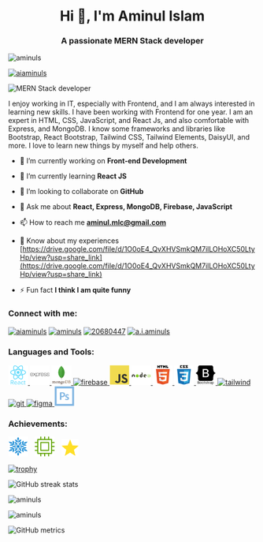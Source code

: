 <h1 align="center">Hi 👋, I'm Aminul Islam</h1>
<h3 align="center">A passionate MERN Stack developer</h3>

<p align="left"> <img src="https://komarev.com/ghpvc/?username=aminuls&label=Profile%20views&color=0e75b6&style=flat" alt="aminuls" /> </p>

<p align="left"> <a href="https://twitter.com/aiaminuls" target="blank"><img src="https://img.shields.io/twitter/follow/aiaminuls?logo=twitter&style=for-the-badge" alt="aiaminuls" /></a> </p>

![MERN Stack developer](https://media.licdn.com/dms/image/D5616AQHbUWZYXtLedw/profile-displaybackgroundimage-shrink_350_1400/0/1670520467007?e=1675900800&v=beta&t=TnKuav8OOT1sgeALf9A9veiE7H1kLlWNTkElh7pG_5c)

I enjoy working in IT, especially with Frontend, and I am always interested in learning new skills. I have been working with Frontend for one year. I am an expert in HTML, CSS, JavaScript, and React Js, and also comfortable with Express, and MongoDB. I know some frameworks and libraries like Bootstrap, React Bootstrap, Tailwind CSS, Tailwind Elements, DaisyUI, and more. I love to learn new things by myself and help others.

-  🔭 I’m currently working on **Front-end Development**

-  🌱 I’m currently learning **React JS**

-  👯 I’m looking to collaborate on **GitHub**

-  💬 Ask me about **React, Express, MongoDB, Firebase, JavaScript**

-  📫 How to reach me **aminul.mlc@gmail.com**

-  📄 Know about my experiences [https://drive.google.com/file/d/1O0oE4_QvXHVSmkQM7ilLOHoXC50LtyHp/view?usp=share_link](https://drive.google.com/file/d/1O0oE4_QvXHVSmkQM7ilLOHoXC50LtyHp/view?usp=share_link)

-  ⚡ Fun fact **I think I am quite funny**

<h3 align="left">Connect with me:</h3>
<p align="left">
<a href="https://twitter.com/aiaminuls" target="blank"><img align="center" src="https://raw.githubusercontent.com/rahuldkjain/github-profile-readme-generator/master/src/images/icons/Social/twitter.svg" alt="aiaminuls" height="30" width="40" /></a>
<a href="https://linkedin.com/in/aminuls" target="blank"><img align="center" src="https://raw.githubusercontent.com/rahuldkjain/github-profile-readme-generator/master/src/images/icons/Social/linked-in-alt.svg" alt="aminuls" height="30" width="40" /></a>
<a href="https://stackoverflow.com/users/20680447" target="blank"><img align="center" src="https://raw.githubusercontent.com/rahuldkjain/github-profile-readme-generator/master/src/images/icons/Social/stack-overflow.svg" alt="20680447" height="30" width="40" /></a>
<a href="https://fb.com/a.i.aminuls" target="blank"><img align="center" src="https://raw.githubusercontent.com/rahuldkjain/github-profile-readme-generator/master/src/images/icons/Social/facebook.svg" alt="a.i.aminuls" height="30" width="40" /></a>
</p>

<h3 align="left">Languages and Tools:</h3>
<p align="left"> <a href="https://reactjs.org/" target="_blank" rel="noreferrer"> <img src="https://raw.githubusercontent.com/devicons/devicon/master/icons/react/react-original-wordmark.svg" alt="react" width="40" height="40"/> </a> <a href="https://expressjs.com" target="_blank" rel="noreferrer"> <img src="https://raw.githubusercontent.com/devicons/devicon/master/icons/express/express-original-wordmark.svg" alt="express" width="40" height="40"/> </a> <a href="https://www.mongodb.com/" target="_blank" rel="noreferrer"> <img src="https://raw.githubusercontent.com/devicons/devicon/master/icons/mongodb/mongodb-original-wordmark.svg" alt="mongodb" width="40" height="40"/> </a> <a href="https://firebase.google.com/" target="_blank" rel="noreferrer"> <img src="https://www.vectorlogo.zone/logos/firebase/firebase-icon.svg" alt="firebase" width="40" height="40"/> </a> <a href="https://developer.mozilla.org/en-US/docs/Web/JavaScript" target="_blank" rel="noreferrer"> <img src="https://raw.githubusercontent.com/devicons/devicon/master/icons/javascript/javascript-original.svg" alt="javascript" width="40" height="40"/> </a> <a href="https://nodejs.org" target="_blank" rel="noreferrer"> <img src="https://raw.githubusercontent.com/devicons/devicon/master/icons/nodejs/nodejs-original-wordmark.svg" alt="nodejs" width="40" height="40"/> </a> <a href="https://www.w3.org/html/" target="_blank" rel="noreferrer"> <img src="https://raw.githubusercontent.com/devicons/devicon/master/icons/html5/html5-original-wordmark.svg" alt="html5" width="40" height="40"/> </a> <a href="https://www.w3schools.com/css/" target="_blank" rel="noreferrer"> <img src="https://raw.githubusercontent.com/devicons/devicon/master/icons/css3/css3-original-wordmark.svg" alt="css3" width="40" height="40"/> </a> <a href="https://getbootstrap.com" target="_blank" rel="noreferrer"> <img src="https://raw.githubusercontent.com/devicons/devicon/master/icons/bootstrap/bootstrap-plain-wordmark.svg" alt="bootstrap" width="40" height="40"/> </a> <a href="https://tailwindcss.com/" target="_blank" rel="noreferrer"> <img src="https://www.vectorlogo.zone/logos/tailwindcss/tailwindcss-icon.svg" alt="tailwind" width="40" height="40"/> </a> <a href="https://git-scm.com/" target="_blank" rel="noreferrer"> <img src="https://www.vectorlogo.zone/logos/git-scm/git-scm-icon.svg" alt="git" width="40" height="40"/> </a> <a href="https://www.figma.com/" target="_blank" rel="noreferrer"> <img src="https://www.vectorlogo.zone/logos/figma/figma-icon.svg" alt="figma" width="40" height="40"/> </a> <a href="https://www.photoshop.com/en" target="_blank" rel="noreferrer"> <img src="https://raw.githubusercontent.com/devicons/devicon/master/icons/photoshop/photoshop-line.svg" alt="photoshop" width="40" height="40"/> </a> </p>

<h3 align="left">Achievements:</h3>
<p><a href='https://archiveprogram.github.com/'><img src='https://raw.githubusercontent.com/acervenky/animated-github-badges/master/assets/acbadge.gif' width='40' height='40'></a> <a href='https://docs.github.com/en/developers'><img src='https://raw.githubusercontent.com/acervenky/animated-github-badges/master/assets/devbadge.gif' width='40' height='40'></a> <a href='https://stars.github.com/'><img src='https://raw.githubusercontent.com/acervenky/animated-github-badges/master/assets/starbadge.gif' width='35' height='35'></a></p>

[![trophy](https://github-profile-trophy.vercel.app/?username=aminuls)](https://github.com/ryo-ma/github-profile-trophy)

![GitHub streak stats](https://streak-stats.demolab.com/?user=aminuls)

<p><img src="https://github-readme-stats.vercel.app/api/top-langs?username=aminuls&show_icons=true&locale=en&layout=compact" alt="aminuls" /></p>

<p><img src="https://github-readme-stats.vercel.app/api?username=aminuls&show_icons=true&locale=en" alt="aminuls" /></p>

![GitHub metrics](https://metrics.lecoq.io/aminuls)
